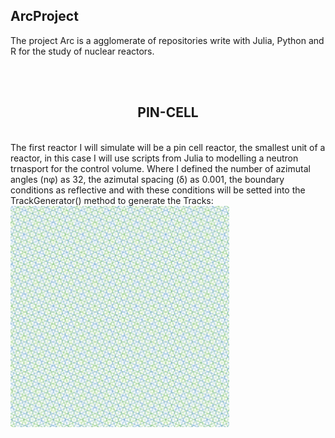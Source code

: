 <h2>ArcProject</h2>

<p>The project Arc is a agglomerate of repositories write with Julia, Python and R for the study of nuclear reactors.
</p>
<br>
<br>
<center><h2>PIN-CELL</h2></center>
<br>
The first reactor I will simulate will be a pin cell reactor, the smallest unit of a reactor, in this case I will use scripts from Julia to modelling a neutron trnasport for the control volume. 
Where I defined the number of azimutal angles (nφ) as 32, the azimutal spacing (δ) as 0.001, the boundary conditions as reflective and with these conditions will be setted into the TrackGenerator() method to generate the Tracks:
<br> 
<img src="pincell-tracks.png" width="350" alt="accessibility text">
